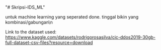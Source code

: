 "# Skripsi-IDS_ML" 

untuk machine learning yang seperated done. tinggal bikin yang kombinasi/gabungan\n

Link to the dataset used: https://www.kaggle.com/datasets/rodrigorosasilva/cic-ddos2019-30gb-full-dataset-csv-files?resource=download
